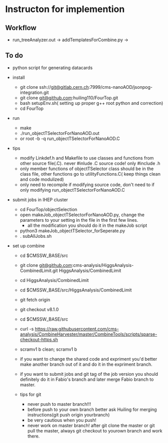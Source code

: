 # Instructon for implemention

## Workflow
* run_treeAnalyzer.out -> addTemplatesForCombine.py ->


## To do 
* python script for generating datacards

* install
  <!-- * export SCRAM_ARCH=slc7_amd64_gcc900 -->
  <!-- * cmsrel CMSSW_12_2_4 -->
  <!-- * cd CMSSW_12_2_4/src -->
  * git clone ssh://git@gitlab.cern.ch:7999/cms-nanoAOD/jsonpog-integration.git
  * git clone git@github.com:huiling110/FourTop.git 
  * bash setupEnv.sh( setting up proper g++ root python and correction)
  * cd FourTop
 * run
   <!-- * cmsenv --****>
  * cd objectSelection
* mkdir output
   <!-- * make clean -->
   * make 
   * ./run_objectTSelectorForNanoAOD.out
   * or root -b -q run_objectTSelectorForNanoAOD.C
 * tips
   * modify Linkdef.h and Makefile to use classes and functions from other source file(.C). never #inlude .C source code! only #include .h
   * only member functions of objectTSelector class should be in the class file, other functions go to utilityFunctions.C( keep things clean and code modulized)
   * only need to recompile if modifying source code, don't need to if only modifying run_objectTSelectorForNanoAOD.C


 * submit jobs in IHEP cluster
    * cd FourTop/objectSelection
    * open makeJob_objectTSelectorForNanoAOD.py, change the parameters to your setting in the file in the first few lines.
      * all the modification you should do it in the makeJob script
    * python3 makeJob_objectTSelector_forSeperate.py
    * . subAllJobs.sh

 * set up combine
    * cd $CMSSW_BASE/src
    * git clone git@github.com:cms-analysis/HiggsAnalysis-CombinedLimit.git HiggsAnalysis/CombinedLimit
    * cd HiggsAnalysis/CombinedLimit
    * cd $CMSSW_BASE/src/HiggsAnalysis/CombinedLimit
    * git fetch origin
    * git checkout v8.1.0
    * cd $CMSSW_BASE/src
    * curl -s https://raw.githubusercontent.com/cms-analysis/CombineHarvester/master/CombineTools/scripts/sparse-checkout-https.sh
    * scramv1 b clean; scramv1 b


       
    * if you want to change the shared code and expriment you'd better make another branch out of it and do it in the expriment branch.
    * if you want to submit jobs and git tag of the job version you should definitely do it in Fabio's branch and later merge Fabio branch to master.


    * tips for git
      * never push to master branch!!!
      * before push to your own branch better ask Huiling for merging instructions(git push origin yourbranch)
      * be very cautious when you push!
      * never work on master branch! after git clone the master or git pull the master, always git checkout to yourown branch and work there. 
      
       
  
      
     
